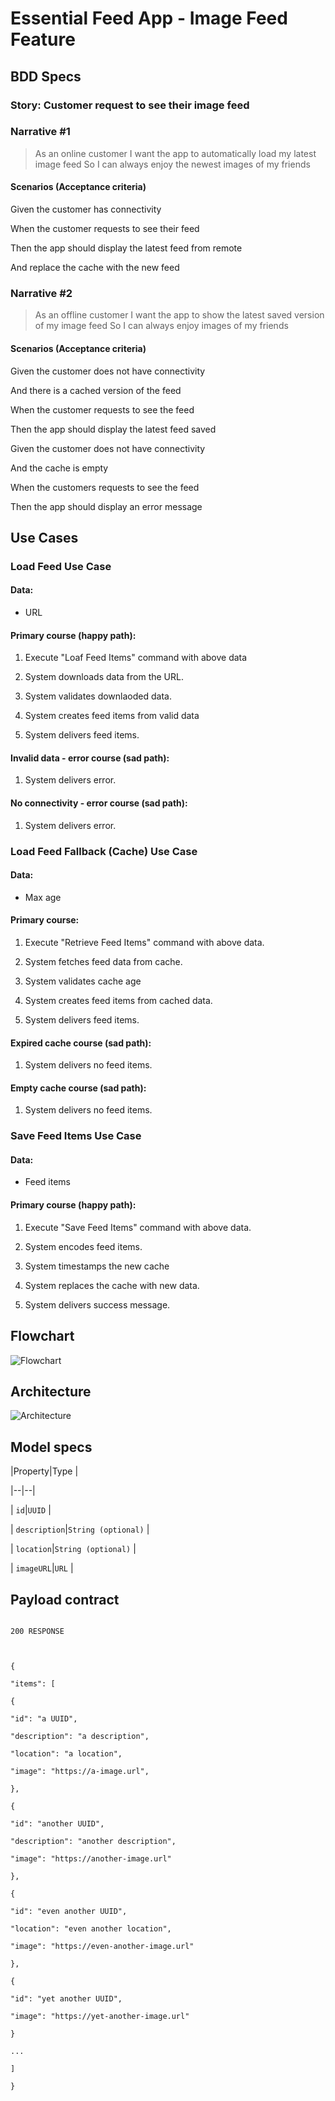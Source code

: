 
  

# Essential Feed App - Image Feed Feature

  

## BDD Specs

  

### Story: Customer request to see their image feed

  

### Narrative #1

> As an online customer I want the app to automatically load my latest image feed So I can always enjoy the newest images of my friends

#### Scenarios (Acceptance criteria)

  

Given the customer has connectivity

When the customer requests to see their feed

Then the app should display the latest feed from remote

And replace the cache with the new feed

### Narrative #2

> As an offline customer I want the app to show the latest saved version of my image feed So I can always enjoy images of my friends

#### Scenarios (Acceptance criteria)

  

Given the customer does not have connectivity

And there is a cached version of the feed

When the customer requests to see the feed

Then the app should display the latest feed saved

Given the customer does not have connectivity

And the cache is empty

When the customers requests to see the feed

Then the app should display an error message

## Use Cases

### Load Feed Use Case

#### Data:

- URL

  

#### Primary course (happy path):

1. Execute "Loaf Feed Items" command with above data

2. System downloads data from the URL.

3. System validates downlaoded data.

4. System creates feed items from valid data

5. System delivers feed items.

  

#### Invalid data - error course (sad path):

1. System delivers error.

  

#### No connectivity - error course (sad path):

1. System delivers error.

  

### Load Feed Fallback (Cache) Use Case

#### Data:

- Max age

  

#### Primary course:

1. Execute "Retrieve Feed Items" command with above data.

2. System fetches feed data from cache.

3. System validates cache age

4. System creates feed items from cached data.

5. System delivers feed items.

  

#### Expired cache course (sad path):

1. System delivers no feed items.

  

#### Empty cache course (sad path):

1. System delivers no feed items.

  

### Save Feed Items Use Case

#### Data:

- Feed items

  

#### Primary course (happy path):

1. Execute "Save Feed Items" command with above data.

2. System encodes feed items.

3. System timestamps the new cache

4. System replaces the cache with new data.

5. System delivers success message.

  

## Flowchart

![Flowchart](flowchart.png)

  

## Architecture

![Architecture](architecture.png)

  

## Model specs

|Property|Type |

|--|--|

| `id`|`UUID` |

| `description`|`String (optional)` |

| `location`|`String (optional)` |

| `imageURL`|`URL` |

  

## Payload contract

```GET /feed

200 RESPONSE

  

{

"items": [

{

"id": "a UUID",

"description": "a description",

"location": "a location",

"image": "https://a-image.url",

},

{

"id": "another UUID",

"description": "another description",

"image": "https://another-image.url"

},

{

"id": "even another UUID",

"location": "even another location",

"image": "https://even-another-image.url"

},

{

"id": "yet another UUID",

"image": "https://yet-another-image.url"

}

...

]

}

```